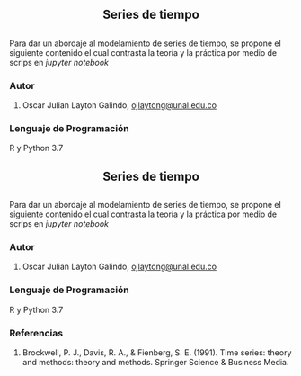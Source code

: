 <h2 align="center">Series de tiempo</h2>
<h2 align="center"></h2>

Para dar un abordaje al modelamiento de series de tiempo, se propone el siguiente contenido el cual contrasta la teoría y la práctica por medio de scrips en *jupyter notebook* 



<h3>Autor</h3>

1. Oscar Julian Layton Galindo, ojlaytong@unal.edu.co



<h3>Lenguaje de Programación </h3>

R y Python 3.7

<h2 align="center">Series de tiempo</h2>
<h2 align="center"></h2>

Para dar un abordaje al modelamiento de series de tiempo, se propone el siguiente contenido el cual contrasta la teoría y la práctica por medio de scrips en *jupyter notebook* 



<h3>Autor</h3>

1. Oscar Julian Layton Galindo, ojlaytong@unal.edu.co



<h3>Lenguaje de Programación </h3>

R y Python 3.7


<h3>Referencias</h3>

1.  Brockwell, P. J., Davis, R. A., & Fienberg, S. E. (1991). Time series: theory and methods: theory and methods. Springer Science & Business Media.
